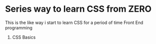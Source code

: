 # Series way to learn CSS from ZERO

This is the like way i start to learn CSS for a period of time Front End programming

1. CSS Basics 